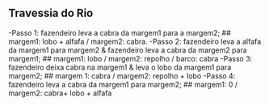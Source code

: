 ## Travessia do Rio

-Passo 1: fazendeiro leva a cabra da margem1 para a margem2; ## margem1: lobo + alfafa / margem2: cabra.
-Passo 2: fazendeiro leva a alfafa da margem1 para margem2 & fazendeiro leva a cabra da margem2 para margem1; ## margem1: lobo / margem2: repolho / barco: cabra
-Passo 3: fazendeiro deixa cabra na margem1 & leva o lobo da margem1 para margem2; ## margem 1: cabra / margem2: repolho + lobo
-Passo 4: fazendeiro leva a cabra da margem1 para margem2; ## margem1: 0 / margem2: cabra+ lobo + alfafa
